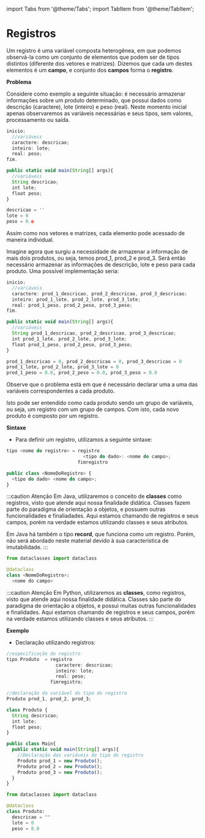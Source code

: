 import Tabs from '@theme/Tabs';
import TabItem from '@theme/TabItem';

# Registros

Um registro é uma variável composta heterogênea, em que podemos observá-la como um conjunto de elementos que podem ser de tipos distintos (diferente dos vetores e matrizes). Dizemos que cada um destes elementos é um **campo**, e conjunto dos **campos** forma o **registro**.

**Problema** 

Considere como exemplo a seguinte situação: é necessário armazenar informações sobre um produto determinado, que possui dados como descrição (caractere), lote (inteiro) e peso (real). Neste momento inicial apenas observaremos as variáveis necessárias e seus tipos, sem valores, processamento ou saída.

<Tabs groupId='language'>
  <TabItem value="pseudocodigo" label="Pseudocódigo" default>

  ```c
  inicio;
    //variáveis
    caractere: descricao;
    inteiro: lote;
    real: peso;
  fim.
  ```

  </TabItem>
  <TabItem value="java" label="Java">

  ```javascript
  public static void main(String[] args){
    //variáveis
    String descricao;
    int lote;
    float peso;
  }
  ```

  </TabItem>
  <TabItem value="python" label="Python">

  ```python
  descricao = ''
  lote = 0
  peso = 0.o
  ```

  </TabItem>
</Tabs>


Assim como nos vetores e matrizes, cada elemento pode acessado de maneira individual. 

Imagine agora que surgiu a necessidade de armazenar a informação de mais dois produtos, ou seja, temos prod_1, prod_2 e prod_3. Será então necessário armazenar as informações de descrição, lote e peso para cada produto. Uma possível implementação seria:

<Tabs groupId='language'>
  <TabItem value="pseudocodigo" label="Pseudocódigo" default>

  ```c
  inicio;
    //variáveis
    caractere: prod_1_descricao, prod_2_descricao, prod_3_descricao;
    inteiro: prod_1_lote, prod_2_lote, prod_3_lote;
    real: prod_1_peso, prod_2_peso, prod_3_peso;
  fim.
  ```

  </TabItem>
  <TabItem value="java" label="Java">

  ```javascript
  public static void main(String[] args){
    //variáveis
    String prod_1_descricao, prod_2_descricao, prod_3_descricao;
    int prod_1_lote, prod_2_lote, prod_3_lote;
    float prod_1_peso, prod_2_peso, prod_3_peso;
  }
  ```

  </TabItem>
  <TabItem value="python" label="Python">

  ```python
  prod_1_descricao = 0, prod_2_descricao = 0, prod_3_descricao = 0
  prod_1_lote, prod_2_lote, prod_3_lote = 0
  prod_1_peso = 0.0, prod_2_peso = 0.0, prod_3_peso = 0.0
  ```

  </TabItem>
</Tabs>

Observe que o problema está em que é necessário declarar uma a uma das variáveis correspondentes a cada produto.

Isto pode ser entendido como cada produto sendo um grupo de variáveis, ou seja, um registro com um grupo de campos. Com isto, cada novo produto é composto por um registro.


**Sintaxe**

- Para definir um registro, utilizamos a seguinte sintaxe:

<Tabs groupId='language'>
  <TabItem value="pseudocodigo" label="Pseudocódigo" default>

  ```c
  tipo <nome do registro> = registro
                              <tipo do dado>: <nome do campo>;
                            fimregistro
  ```

  </TabItem>
  <TabItem value="java" label="Java">

  ```javascript
  public class <NomeDoRegistro> {
    <tipo do dado> <nome do campo>;
  }
  ```

:::caution Atenção
  Em Java, utilizaremos o conceito de **classes** como registros, visto que atende aqui nossa finalidade didática. Classes fazem parte do paradigma de orientação a objetos, e possuem outras funcionalidades e finaliadades. Aqui estamos chamando de registros e seus campos, porém na verdade estamos utilizando classes e seus atributos.

  Em Java há também o tipo **record**, que funciona como um registro. Porém, não será abordado neste material devido à sua característica de imutabilidade.
:::

  </TabItem>
  <TabItem value="python" label="Python">

  ```python
  from dataclasses import dataclass

  @dataclass
  class <NomeDoRegistro>:
    <nome do campo>
  ```
:::caution Atenção
  Em Python, utilizaremos as **classes**, como registros, visto que atende aqui nossa finalidade didática. Classes são parte do paradigma de orientação a objetos, e possui muitas outras funcionalidades e finalidades. Aqui estamos chamando de registros e seus campos, porém na verdade estamos utilizando classes e seus atributos.
:::
  </TabItem>
</Tabs>

**Exemplo**  
- Declaração utilizando registros:

<Tabs groupId='language'>
  <TabItem value="pseudocodigo" label="Pseudocódigo" default>

  ```c
  //especificação do registro
  tipo Produto  = registro
                    caractere: descricao;
                    inteiro: lote;
                    real: peso;
                  fimregistro;

  //declaração da variável do tipo do registro
  Produto prod_1, prod_2, prod_3;
  
  ```

  </TabItem>
  <TabItem value="java" label="Java">

  ```javascript 
  class Produto {
    String descricao;
    int lote;
    float peso;
  }

  public class Main{
    public static void main(String[] args){
      //Declaração das variáveis do tipo do registro
      Produto prod_1 = new Produto();
      Produto prod_2 = new Produto();
      Produto prod_3 = new Produto();
    }
  }
  ```

  </TabItem>
  <TabItem value="python" label="Python">

  ```python
  from dataclasses import dataclass

  @dataclass
  class Produto:
    descricao = ""
    lote = 0
    peso = 0.0
  ```

  </TabItem>
</Tabs>

